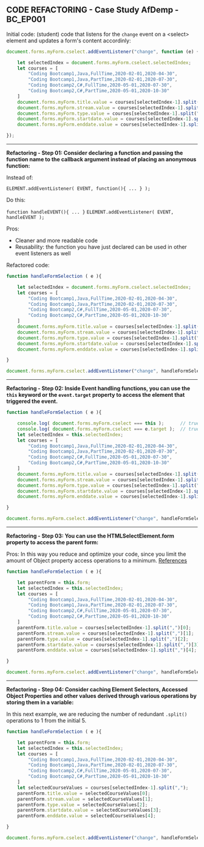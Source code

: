 ## CODE REFACTORING - Case Study AfDemp - BC_EP001

Initial code: (student) code that listens for the `change` event on a &lt;select&gt; element and updates a form's content accordinly:

```javascript
document.forms.myForm.cselect.addEventListener("change", function (e) {

    let selectedIndex = document.forms.myForm.cselect.selectedIndex;
    let courses = [
        "Coding Bootcamp1,Java,FullTime,2020-02-01,2020-04-30",
        "Coding Bootcamp1,Java,PartTime,2020-02-01,2020-07-30",
        "Coding Bootcamp2,C#,FullTime,2020-05-01,2020-07-30",
        "Coding Bootcamp2,C#,PartTime,2020-05-01,2020-10-30"
    ]
    document.forms.myForm.title.value = courses[selectedIndex-1].split(",")[0];
    document.forms.myForm.stream.value = courses[selectedIndex-1].split(",")[1];
    document.forms.myForm.type.value = courses[selectedIndex-1].split(",")[2];
    document.forms.myForm.startdate.value = courses[selectedIndex-1].split(",")[3];
    document.forms.myForm.enddate.value = courses[selectedIndex-1].split(",")[4];

});
```
---
**Refactoring - Step 01: Consider declaring a function and passing the function name to the callback argument instead of placing an anonymous function:**

Instead of:

`ELEMENT.addEventListener( EVENT, function(){ ... } );`

Do this:

`function handleEVENT(){ ... }`
`ELEMENT.addEventListener( EVENT, handleEVENT );`

Pros:
- Cleaner and more readable code
- Reusability: the function you have just declared can be used in other event listeners as well

Refactored code:

```javascript
function handleFormSelection ( e ){

    let selectedIndex = document.forms.myForm.cselect.selectedIndex;
    let courses = [
        "Coding Bootcamp1,Java,FullTime,2020-02-01,2020-04-30",
        "Coding Bootcamp1,Java,PartTime,2020-02-01,2020-07-30",
        "Coding Bootcamp2,C#,FullTime,2020-05-01,2020-07-30",
        "Coding Bootcamp2,C#,PartTime,2020-05-01,2020-10-30"
    ]
    document.forms.myForm.title.value = courses[selectedIndex-1].split(",")[0];
    document.forms.myForm.stream.value = courses[selectedIndex-1].split(",")[1];
    document.forms.myForm.type.value = courses[selectedIndex-1].split(",")[2];
    document.forms.myForm.startdate.value = courses[selectedIndex-1].split(",")[3];
    document.forms.myForm.enddate.value = courses[selectedIndex-1].split(",")[4];

}

document.forms.myForm.cselect.addEventListener("change", handleFormSelection );
```
---
**Refactoring - Step 02: Inside Event handling functions, you can use the `this` keyword or the `event.target` property to access the element that triggered the event.**

```javascript
function handleFormSelection ( e ){

    console.log( document.forms.myForm.cselect === this );      // true
    console.log( document.forms.myForm.cselect === e.target );  // true
    let selectedIndex = this.selectedIndex;
    let courses = [
        "Coding Bootcamp1,Java,FullTime,2020-02-01,2020-04-30",
        "Coding Bootcamp1,Java,PartTime,2020-02-01,2020-07-30",
        "Coding Bootcamp2,C#,FullTime,2020-05-01,2020-07-30",
        "Coding Bootcamp2,C#,PartTime,2020-05-01,2020-10-30"
    ]
    document.forms.myForm.title.value = courses[selectedIndex-1].split(",")[0];
    document.forms.myForm.stream.value = courses[selectedIndex-1].split(",")[1];
    document.forms.myForm.type.value = courses[selectedIndex-1].split(",")[2];
    document.forms.myForm.startdate.value = courses[selectedIndex-1].split(",")[3];
    document.forms.myForm.enddate.value = courses[selectedIndex-1].split(",")[4];

}

document.forms.myForm.cselect.addEventListener("change", handleFormSelection );
```
---
**Refactoring - Step 03: You can use the HTMLSelectElement.form property to access the parent form:**

Pros: In this way you reduce and optimize your code, since you limit the amount of Object property access operations to a minimum.
[References](https://developer.mozilla.org/en-US/docs/Web/API/HTMLSelectElement/form)

```javascript
function handleFormSelection ( e ){

    let parentForm = this.form;
    let selectedIndex = this.selectedIndex;
    let courses = [
        "Coding Bootcamp1,Java,FullTime,2020-02-01,2020-04-30",
        "Coding Bootcamp1,Java,PartTime,2020-02-01,2020-07-30",
        "Coding Bootcamp2,C#,FullTime,2020-05-01,2020-07-30",
        "Coding Bootcamp2,C#,PartTime,2020-05-01,2020-10-30"
    ]
    parentForm.title.value = courses[selectedIndex-1].split(",")[0];
    parentForm.stream.value = courses[selectedIndex-1].split(",")[1];
    parentForm.type.value = courses[selectedIndex-1].split(",")[2];
    parentForm.startdate.value = courses[selectedIndex-1].split(",")[3];
    parentForm.enddate.value = courses[selectedIndex-1].split(",")[4];

}

document.forms.myForm.cselect.addEventListener("change", handleFormSelection );
```
---
**Refactoring - Step 04: Consider caching Element Selectors, Accessed Object Properties and other values derived through various operations by storing them in a variable:**

In this next example, we are reducing the number of redundant `.split()` operations to 1 from the initial 5.

```javascript
function handleFormSelection ( e ){

    let parentForm = this.form;
    let selectedIndex = this.selectedIndex;
    let courses = [
        "Coding Bootcamp1,Java,FullTime,2020-02-01,2020-04-30",
        "Coding Bootcamp1,Java,PartTime,2020-02-01,2020-07-30",
        "Coding Bootcamp2,C#,FullTime,2020-05-01,2020-07-30",
        "Coding Bootcamp2,C#,PartTime,2020-05-01,2020-10-30"
    ]
    let selectedCourseValues = courses[selectedIndex-1].split(",");
    parentForm.title.value = selectedCourseValues[0];
    parentForm.stream.value = selectedCourseValues[1];
    parentForm.type.value = selectedCourseValues[2];
    parentForm.startdate.value = selectedCourseValues[3];
    parentForm.enddate.value = selectedCourseValues[4];

}

document.forms.myForm.cselect.addEventListener("change", handleFormSelection );
```
